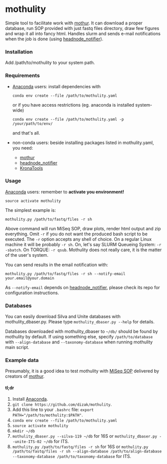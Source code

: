 # mothulity

Simple tool to facilitate work with [mothur](https://www.mothur.org/).
It can download a proper database, run SOP provided with just fastq files directory, draw few figures and wrap it all into fancy html. Handles slurm and sends e-mail notifications when the job is done (using [headnode_notifier](https://github.com/dizak/headnode_notifier/releases)).


### Installation

Add /path/to/mothulity to your system path.

### Requirements

* [Anaconda](https://anaconda.org) users: install dependencies with

  ```
  conda env create --file /path/to/mothulity.yaml
  ```
  or if you have access restrictions (eg. anaconda is installed system-wide)

  ```
  conda env create --file /path/to/mothulity.yaml -p /your/path/to/env/
  ```

  and that's all.

* non-conda users: beside installing packages listed in mothulity.yaml, you need:
  * [mothur](https://mothur.org/)
  * [headnode_notifier](https://github.com/dizak/headnode_notifier/)
  * [KronaTools](https://github.com/marbl/Krona)


### Usage

[Anaconda](https://anaconda.org) users: remember to **activate you environment!**

```
source activate mothulity
```

The simplest example is:

```
mothulity.py /path/to/fastq/files -r sh
```

Above command will run MiSeq SOP, draw plots, render html output and zip everything.
Omit ```-r``` if you do not want the produced bash script to be executed.
The ```-r``` option accepts any shell of choice. On a regular Linux machine it will be probably ```-r sh```. On, let's say SLURM Queueing System: ```-r -sbatch```. On TORQUE: ```-r qsub```. Mothulity does not really care, it is the matter of the user's system.

You can send results in the email notification with:

```
mothulity.py /path/to/fastq/files -r sh --notify-email your.email@your.domain
```

As ```--notify-email``` depends on [headnode_notifier](https://github.com/dizak/headnode_notifier/), please check its repo for configuration instructions.


### Databases


You can easily download Silva and Unite databases with mothulity_dbaser.py.
Please type ```mothulity_dbaser.py --help``` for details.

Databases downloaded with mothulity_dbaser to ```~/db/``` should be found by mothulity by default.
If using something else, specify ```/path/to/database``` with ```--align-database``` and ```--taxonomy-database``` when running mothulity main script.


### Example data

Presumably, it is a good idea to test mothulity with [MiSeq SOP](https://mothur.org/w/images/d/d6/MiSeqSOPData.zip) delivered by creators of  [mothur](https://www.mothur.org/).


#### tl;dr

1. Install [Anaconda](https://anaconda.org).
2. ```git clone https://github.com/dizak/mothulity```.
3. Add this line to your ```.bashrc``` file: ```export PATH="/path/to/mothulity:$PATH"```.
4. ```conda env create --file /path/to/mothulity.yaml```
5. ```source activate mothulity```
6. ```mkdir ~/db```
7. ```mothulity_dbaser.py --silva-119 ~/db``` for 16S or ```mothulity_dbaser.py --unite-ITS-02 ~/db``` for ITS.
8. ```mothulity.py /path/to/fastq/files -r sh``` for 16S or ```mothulity.py /path/to/fastq/files -r sh --align-database /path/to/align-database --taxonomy-database /path/to/taxonomy-database``` for ITS.
